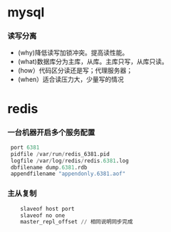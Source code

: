 # mysql

### 读写分离
   * (why)降低读写加锁冲突。提高读性能。
   * (what)数据库分为主库，从库。主库只写，从库只读。
   * (how）代码区分读还是写；代理服务器；
   * (when）适合读压力大，少量写的情况
   
# redis

###  一台机器开启多个服务配置
   ```python
    port 6381
    pidfile /var/run/redis_6381.pid
    logfile /var/log/redis/redis.6381.log
    dbfilename dump.6381.rdb
    appendfilename "appendonly.6381.aof"
   ```
   
   
### 主从复制
    
  ```python
      slaveof host port
      slaveof no one
      master_repl_offset // 相同说明同步完成
  ```
   
   
   

